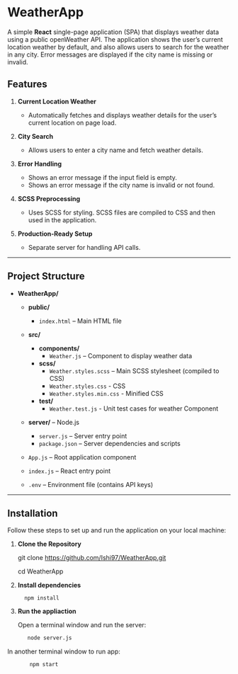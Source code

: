 # WeatherApp

A simple **React** single-page application (SPA) that displays weather data using a public openWeather API. The application shows the user’s current location weather by default, and also allows users to search for the weather in any city. Error messages are displayed if the city name is missing or invalid.



## Features

1. **Current Location Weather**  
   - Automatically fetches and displays weather details for the user’s current location on page load.

2. **City Search**  
   - Allows users to enter a city name and fetch weather details.

3. **Error Handling**  
   - Shows an error message if the input field is empty.  
   - Shows an error message if the city name is invalid or not found.

4. **SCSS Preprocessing**  
   - Uses SCSS for styling. SCSS files are compiled to CSS and then used in the application.

5. **Production-Ready Setup**  
   - Separate server for handling API calls.

---

## Project Structure

- **WeatherApp/**
    - **public/**
      - `index.html` – Main HTML file
    - **src/**
      - **components/**
        - `Weather.js` – Component to display weather data
      - **scss/**
        - `Weather.styles.scss` – Main SCSS stylesheet (compiled to CSS)
        - `Weather.styles.css`  - CSS 
        - `Weather.styles.min.css` - Minified CSS
      - **test/**
      	- `Weather.test.js` - Unit test cases for weather Component
         
  - **server/** – Node.js
    - `server.js` – Server entry point
    - `package.json` – Server dependencies and scripts
  - `App.js` – Root application component
  - `index.js` – React entry point
  - `.env` – Environment file (contains API keys)  
---

## Installation 

Follow these steps to set up and run the application on your local machine:

1. **Clone the Repository**
   
   git clone https://github.com/Ishi97/WeatherApp.git
   
   cd WeatherApp

3. **Install dependencies**
     
		 npm install
   
4. **Run the appliaction**

	Open a terminal window and run the server:

	```bash
	   node server.js

 In another terminal window to run app:

```bash
       npm start

